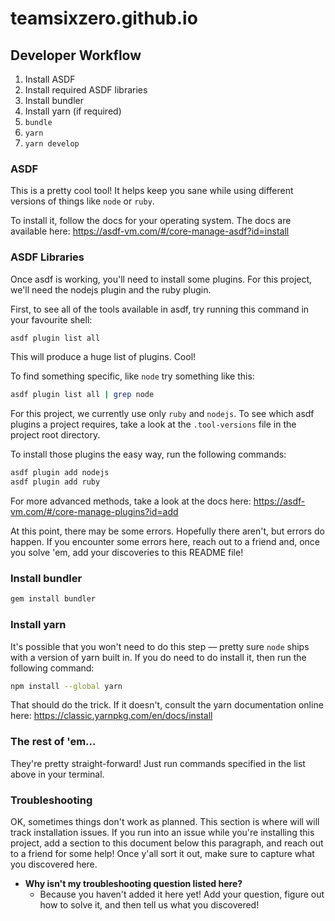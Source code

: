 # teamsixzero.github.io

## Developer Workflow
1. Install ASDF
2. Install required ASDF libraries
3. Install bundler
4. Install yarn (if required)
5. `bundle`
6. `yarn`
7. `yarn develop`

### ASDF

This is a pretty cool tool! It helps keep you sane while using different versions
of things like `node` or `ruby`.

To install it, follow the docs for your operating system. The docs are available
here: https://asdf-vm.com/#/core-manage-asdf?id=install

### ASDF Libraries

Once asdf is working, you'll need to install some plugins. For this project,
we'll need the nodejs plugin and the ruby plugin.

First, to see all of the tools available in asdf, try running this command in
your favourite shell:

```bash
asdf plugin list all
```

This will produce a huge list of plugins. Cool!

To find something specific, like `node` try something like this:

```bash
asdf plugin list all | grep node
```

For this project, we currently use only `ruby` and `nodejs`. To see which asdf plugins
a project requires, take a look at the `.tool-versions` file in the project root directory.

To install those plugins the easy way, run the following commands:

```bash
asdf plugin add nodejs
asdf plugin add ruby
```

For more advanced methods, take a look at the docs here: https://asdf-vm.com/#/core-manage-plugins?id=add

At this point, there may be some errors. Hopefully there aren't, but errors do happen.
If you encounter some errors here, reach out to a friend and, once you solve 'em,
add your discoveries to this README file!

### Install bundler

```bash
gem install bundler
```

### Install yarn

It's possible that you won't need to do this step — pretty sure `node` ships with
a version of yarn built in. If you do need to do install it, then run the following command:

```bash
npm install --global yarn
```

That should do the trick. If it doesn't, consult the yarn documentation online
here: https://classic.yarnpkg.com/en/docs/install

### The rest of 'em...

They're pretty straight-forward! Just run commands specified in the list above in
your terminal.


### Troubleshooting

OK, sometimes things don't work as planned. This section is where will will
track installation issues. If you run into an issue while you're installing this project,
add a section to this document below this paragraph, and reach out to a friend for
some help! Once y'all sort it out, make sure to capture what you discovered here.

- **Why isn't my troubleshooting question listed here?**
  - Because you haven't added it here yet! Add your question, figure out how to solve it, and then tell us what you discovered!
